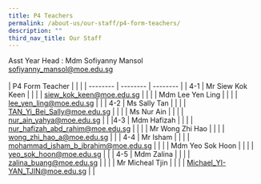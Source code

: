 ```yaml
---
title: P4 Teachers
permalink: /about-us/our-staff/p4-form-teachers/
description: ""
third_nav_title: Our Staff
---
```

Asst Year Head : Mdm Sofiyanny Mansol
<BR>
sofiyanny_mansol@moe.edu.sg
<BR>
<BR>
| P4 Form Teacher |  |  |
| -------- | -------- | -------- |
| 4-1    | Mr Siew Kok Keen     |      |
|     | siew_kok_keen@moe.edu.sg     |     |
|      | Mdm Lee Yen Ling     |     |
|     | lee_yen_ling@moe.edu.sg     |     |
| 4-2     | Ms Sally Tan     |      |
|     | TAN_Yi_Bei_Sally@moe.edu.sg    |      |
|      | Ms Nur Ain    |     |
|     | nur_ain_yahya@moe.edu.sg    |     |
|4-3      | Mdm Hafizah   |     |
|      | nur_hafizah_abd_rahim@moe.edu.sg   |     |
|      | Mr Wong Zhi Hao   |     |
|      | wong_zhi_hao_a@moe.edu.sg    |     |
| 4-4     | Mr Isham    |     |
|      | mohammad_isham_b_ibrahim@moe.edu.sg    |     |
|     | Mdm Yeo Sok Hoon   |     |
|    | yeo_sok_hoon@moe.edu.sg   |     |
| 4-5     |  Mdm Zalina |     |
|      | zalina_buang@moe.edu.sg    |     |
|      | Mr Micheal Tjin     |     |
|      | Michael_YI-YAN_TJIN@moe.edu.sg    |     |
